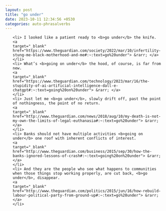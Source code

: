 ```yaml
---
layout: post
title: "go under"
date: 2023-10-11 12:34:56 +0530
categories: auto-phrasalverbs
---
```

<ol>

    <li> I looked like a patient ready to <b>go under</b> the knife.
    <a 
    target="_blank" 
    href="https://www.theguardian.com/society/2022/mar/10/infertility-stung-me-black-motherhood-and-me#:~:text=go%20under"> &rarr; </a>
    </li>
    <li> What’s <b>going on under</b> the hood, of course, is far from new.
    <a 
    target="_blank" 
    href="https://www.theguardian.com/technology/2023/mar/16/the-stupidity-of-ai-artificial-intelligence-dall-e-chatgpt#:~:text=going%20on%20under"> &rarr; </a>
    </li>
    <li> Just let me <b>go under</b>, slowly drift off, past the point of nothingness, the point of no return.
    <a 
    target="_blank" 
    href="http://www.theguardian.com/news/2018/aug/10/my-death-is-not-my-own-the-limits-of-legal-euthanasia#:~:text=go%20under"> &rarr; </a>
    </li>
    <li> Banks should not have multiple activities <b>going on under</b> one roof with inherent conflicts of interest.
    <a 
    target="_blank" 
    href="http://www.theguardian.com/business/2015/sep/30/how-the-banks-ignored-lessons-of-crash#:~:text=going%20on%20under"> &rarr; </a>
    </li>
    <li> And they are the people who see what happens to communities when those things stop working properly, are cut back, <b>go under</b>, disappear.
    <a 
    target="_blank" 
    href="http://www.theguardian.com/politics/2015/jun/16/how-rebuild-labour-political-party-from-ground-up#:~:text=go%20under"> &rarr; </a>
    </li>